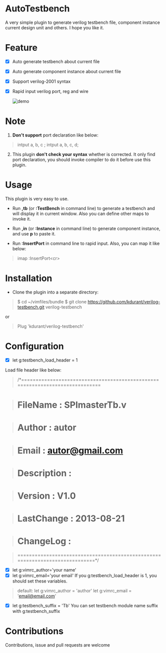 # AutoTestbench
A very simple plugin to generate verilog testbench file, component instance current design unit and others.
I hope you like it.

# Feature
- [x] Auto generate testbench about current file

- [x] Auto generate component instance about current file

- [x] Support verilog-2001 syntax

- [x] Rapid input verilog port, reg and wire

  ![demo](https://f.cloud.github.com/assets/2704364/1078773/9e416ede-1533-11e3-8a98-4f5ddfdf0dd6.gif)

# Note
1. **Don't support** port declaration like below:
> intput      a,
> b, c ;
> intput      a, b, c, d;

2. This plugin **don't check your syntax** whether is corrected. It only find port declaration, you should invoke compiler to do it before use this plugin.

# Usage
This plugin is very easy to use.
* Run **,tb** (or **:TestBench** in command line) to generate a testbench and will display it in current window.
Also you can define other maps to invoke it.

* Run **,in** (or **:Instance** in command line) to generate component instance, and use **p** to paste it.

* Run **:InsertPort** in command line to rapid input. Also, you can map it like below:
> imap   <M-i>   :InsertPort<cr\>

# Installation
* Clone the plugin into a separate directory:

> $ cd ~/vimfiles/bundle
> $ git clone https://github.com/kdurant/verilog-testbench.git  verilog-testbench

or 

> Plug 'kdurant/verilog-testbench'

# Configuration
- [x]    let g:testbench_load_header = 1

Load file header like below:
>    /*=============================================================================

>    # FileName    : SPImasterTb.v

>    # Author      : autor

>    # Email       : autor@gmail.com 

>    # Description :

>    # Version     : V1.0

>    # LastChange  : 2013-08-21

>    # ChangeLog   :

>    =============================================================================*/

- [x] let g:vimrc_author='your name'
- [x] let g:vimrc_email='your email'
If you g:testbench_load_header is 1, you should set these variables.
> default:
> let g:vimrc_author = 'author'
> let g:vimrc_email  = 'email@email.com'

- [x] let g:testbench_suffix = 'Tb'
You can set testbench module name suffix with g:testbench_suffix

# Contributions
Contributions, issue and pull requests are welcome
